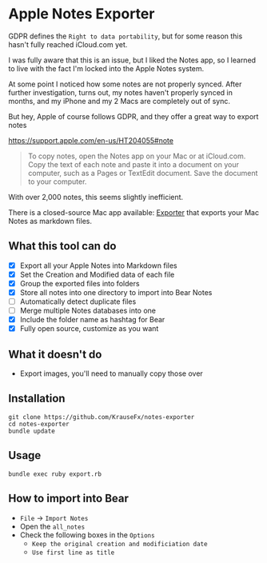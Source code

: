 # Apple Notes Exporter

GDPR defines the `Right to data portability`, but for some reason this hasn't fully reached iCloud.com yet.

I was fully aware that this is an issue, but I liked the Notes app, so I learned to live with the fact I'm locked into the Apple Notes system.

At some point I noticed how some notes are not properly synced. After further investigation, turns out, my notes haven't properly synced in months, and my iPhone and my 2 Macs are completely out of sync. 

But hey, Apple of course follows GDPR, and they offer a great way to export notes

https://support.apple.com/en-us/HT204055#note

> To copy notes, open the Notes app on your Mac or at iCloud.com. Copy the text of each note and paste it into a document on your computer, such as a Pages or TextEdit document. Save the document to your computer.

With over 2,000 notes, this seems slightly inefficient.

There is a closed-source Mac app available: [Exporter](https://itunes.apple.com/us/app/exporter/id1099120373?mt=12) that exports your Mac Notes as markdown files.

## What this tool can do

- [x] Export all your Apple Notes into Markdown files
- [x] Set the Creation and Modified data of each file
- [x] Group the exported files into folders
- [x] Store all notes into one directory to import into Bear Notes
- [ ] Automatically detect duplicate files
- [ ] Merge multiple Notes databases into one
- [x] Include the folder name as hashtag for Bear
- [x] Fully open source, customize as you want

## What it doesn't do

- Export images, you'll need to manually copy those over

## Installation

```
git clone https://github.com/KrauseFx/notes-exporter
cd notes-exporter
bundle update
```

## Usage

```
bundle exec ruby export.rb
```

## How to import into Bear

- `File` -> `Import Notes`
- Open the `all_notes`
- Check the following boxes in the `Options`
  - `Keep the original creation and modificiation date`
  - `Use first line as title`
